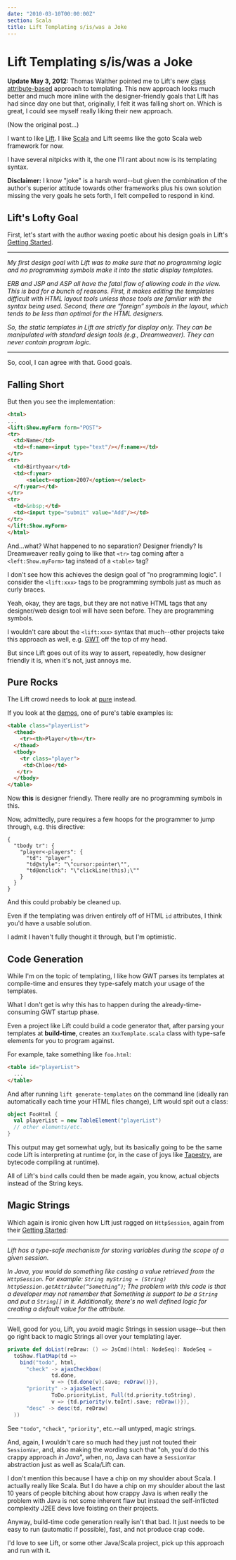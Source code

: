 ```yaml
---
date: "2010-03-10T00:00:00Z"
section: Scala
title: Lift Templating s/is/was a Joke
---
```


Lift Templating s/is/was a Joke
===============================

**Update May 3, 2012:** Thomas Walther pointed me to Lift's new [class attribute-based](http://seventhings.liftweb.net/templates) approach to templating. This new approach looks much better and much more inline with the designer-friendly goals that Lift has had since day one but that, originally, I felt it was falling short on. Which is great, I could see myself really liking their new approach.

(Now the original post...)

I want to like [Lift](http://liftweb.net). I like [Scala](http://scala-lang.org) and Lift seems like the goto Scala web framework for now.

I have several nitpicks with it, the one I'll rant about now is its templating syntax.

**Disclaimer:** I know "joke" is a harsh word--but given the combination of the author's superior attitude towards other frameworks plus his own solution missing the very goals he sets forth, I felt compelled to respond in kind.

Lift's Lofty Goal
-----------------

First, let's start with the author waxing poetic about his design goals in Lift's [Getting Started](http://liftweb.net/docs/getting_started/mod_master.html).

---

*My first design goal with Lift was to make sure that no programming logic and no programming symbols make it into the static display templates.*

*ERB and JSP and ASP all have the fatal flaw of allowing code in the view. This is bad for a bunch of reasons. First, it makes editing the templates difficult with HTML layout tools unless those tools are familiar with the syntax being used. Second, there are “foreign” symbols in the layout, which tends to be less than optimal for the HTML designers.*

*So, the static templates in Lift are strictly for display only. They can be manipulated with standard design tools (e.g., Dreamweaver). They can never contain program logic.*

---

So, cool, I can agree with that. Good goals.

Falling Short
-------------

But then you see the implementation:

```html
<html> 
... 
<lift:Show.myForm form="POST"> 
<tr> 
  <td>Name</td> 
  <td><f:name><input type="text"/></f:name></td> 
</tr> 
<tr> 
  <td>Birthyear</td> 
  <td><f:year> 
      <select><option>2007</option></select> 
  </f:year></td> 
</tr> 
<tr> 
  <td>&nbsp;</td> 
  <td><input type="submit" value="Add"/></td> 
</tr> 
</lift:Show.myForm> 
</html>
```

And...what? What happened to no separation? Designer friendly? Is Dreamweaver really going to like that `<tr>` tag coming after a `<left:Show.myForm>` tag instead of a `<table>` tag?

I don't see how this achieves the design goal of "no programming logic". I consider the `<lift:xxx>` tags to be programming symbols just as much as curly braces.

Yeah, okay, they are tags, but they are not native HTML tags that any designer/web design tool will have seen before. They are programming symbols.

I wouldn't care about the `<lift:xxx>` syntax that much--other projects take this approach as well, e.g. [GWT](http://code.google.com/webtoolkit/) off the top of my head.

But since Lift goes out of its way to assert, repeatedly, how designer friendly it is, when it's not, just annoys me.

Pure Rocks
----------

The Lift crowd needs to look at [pure](http://beebole.com/pure/) instead.

If you look at the [demos](http://beebole.com/pure/demos/), one of pure's table examples is:

```html
<table class="playerList">
  <thead>
    <tr><th>Player</th></tr>
  </thead>
  <tbody>
    <tr class="player">
     <td>Chloe</td>
   </tr>
  </tbody>
</table>
```

Now **this** is designer friendly. There really are no programming symbols in this.

Now, admittedly, pure requires a few hoops for the programmer to jump through, e.g. this directive:

```jscript
{
  "tbody tr": {
    "player<-players": {
      "td": "player",
      "td@style": "\"cursor:pointer\"",
      "td@onclick": "\"clickLine(this);\""
    }
  }
}
```

And this could probably be cleaned up.

Even if the templating was driven entirely off of HTML `id` attributes, I think you'd have a usable solution.

I admit I haven't fully thought it through, but I'm optimistic.

Code Generation
---------------

While I'm on the topic of templating, I like how GWT parses its templates at compile-time and ensures they type-safely match your usage of the templates.

What I don't get is why this has to happen during the already-time-consuming GWT startup phase.

Even a project like Lift could build a code generator that, after parsing your templates at **build-time**, creates an `XxxTemplate.scala` class with type-safe elements for you to program against.

For example, take something like `foo.html`:

```html
<table id="playerList">
  ...
</table>
```

And after running `lift generate-templates` on the command line (ideally ran automatically each time your HTML files change), Lift would spit out a class:

```scala
object FooHtml {
  val playerList = new TableElement("playerList")
  // other elements/etc.
}
```

This output may get somewhat ugly, but its basically going to be the same code Lift is interpreting at runtime (or, in the case of joys like [Tapestry](http://tapestry.apache.org/), are bytecode compiling at runtime).

All of Lift's `bind` calls could then be made again, you know, actual objects instead of the String keys.

Magic Strings
-------------

Which again is ironic given how Lift just ragged on `HttpSession`, again from their [Getting Started](http://liftweb.net/docs/getting_started/mod_master.html):

---

*Lift has a type-safe mechanism for storing variables during the scope of a given session.*

*In Java, you would do something like casting a value retrieved from the `HttpSession`. For example: `String myString = (String) httpSession.getAttribute(“Something”)`; The problem with this code is that a developer may not remember that Something is support to be a `String` and put a `String[]` in it. Additionally, there's no well defined logic for creating a default value for the attribute.*

---

Well, good for you, Lift, you avoid magic Strings in session usage--but then go right back to magic Strings all over your templating layer.

```scala
private def doList(reDraw: () => JsCmd)(html: NodeSeq): NodeSeq = 
  toShow.flatMap(td => 
    bind("todo", html, 
      "check" -> ajaxCheckbox(
              td.done, 
              v => {td.done(v).save; reDraw()}), 
      "priority" -> ajaxSelect(
              ToDo.priorityList, Full(td.priority.toString), 
              v => {td.priority(v.toInt).save; reDraw()}), 
      "desc" -> desc(td, reDraw) 
  ))
```

See `"todo"`, `"check"`, `"priority"`, etc.--all untyped, magic strings.

And, again, I wouldn't care so much had they just not touted their `SessionVar`, and, also making the wording such that "oh, you'd do this crappy approach *in Java*", when, no, Java can have a `SessionVar` abstraction just as well as Scala/Lift can.

I don't mention this because I have a chip on my shoulder about Scala. I actually really like Scala. But I do have a chip on my shoulder about the last 10 years of people bitching about how crappy Java is when really the problem with Java is not some inherent flaw but instead the self-inflicted complexity J2EE devs love foisting on their projects.

Anyway, build-time code generation really isn't that bad. It just needs to be easy to run (automatic if possible), fast, and not produce crap code.

I'd love to see Lift, or some other Java/Scala project, pick up this approach and run with it.


